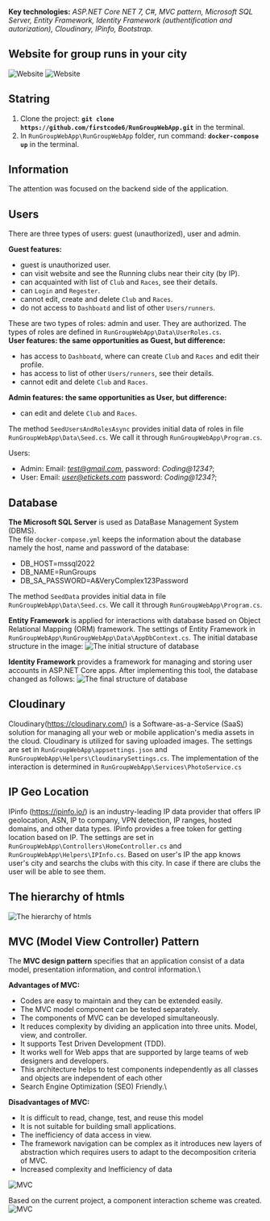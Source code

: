 
**Key technologies:** *ASP.NET Core NET 7, C#, MVC pattern, Microsoft SQL Server, Entity Framework, Identity Framework (authentification and autorization), Cloudinary, IPinfo, Bootstrap.*
## Website for group runs in your city
![Website](Description/Website_GroupRuns.gif)
![Website](Description/Website_group_runs.gif)

## Statring
1. Clone the project:   **`git clone https://github.com/firstcode6/RunGroupWebApp.git`** in the terminal.
2. In `RunGroupWebApp\RunGroupWebApp` folder, run command: **`docker-compose up`** in the terminal.

## Information
The attention was focused on the backend side of the application.

## Users
There are three types of users: guest (unauthorized), user and admin.

**Guest features:**
- guest is unauthorized user.
- can visit website and see the Running clubs near their city (by IP). 
- can acquainted with list of `Club` and `Races`, see their details.
- can `Login` and `Regester`.
- cannot edit, create and delete `Club` and `Races`.
- do not access to `Dashboatd` and list of other `Users/runners`.

These are two types of roles: admin and user. They are authorized. The types of roles are defined in `RunGroupWebApp\Data\UserRoles.cs`. \
**User features: the same opportunities as Guest, but difference:**
- has access to `Dashboatd`, where can create `Club` and `Races` and edit their profile.
- has access to list of other `Users/runners`, see their details.
- cannot edit and delete `Club` and `Races`.

**Admin features: the same opportunities as User, but difference:**
- can edit and delete `Club` and `Races`.
 
The method `SeedUsersAndRolesAsync` provides initial data of roles in file `RunGroupWebApp\Data\Seed.cs`. We call it through `RunGroupWebApp\Program.cs`.

Users: 
- Admin: Email: *test@gmail.com*, password: *Coding@1234?*;
- User: Email: *user@etickets.com* password: *Coding@1234?*;


## Database
**The Microsoft SQL Server** is used as DataBase Management System (DBMS).\
The file `docker-compose.yml` keeps the information about the database namely the host, name and password of the database:
- DB_HOST=mssql2022
- DB_NAME=RunGroups
- DB_SA_PASSWORD=A&VeryComplex123Password

The method `SeedData` provides initial data in file `RunGroupWebApp\Data\Seed.cs`. We call it through `RunGroupWebApp\Program.cs`.

**Entity Framework** is applied for interactions with database based on Object Relational Mapping (ORM) framework. The settings of Entity Framework in `RunGroupWebApp\RunGroupWebApp\Data\AppDbContext.cs`.
The initial database structure in the image:
![The initial structure of database](Description/initial_db.PNG)

**Identity Framework** provides a framework for managing and storing user accounts in ASP.NET Core apps. After implementing this tool, the database changed as follows:
![The final structure of database](Description/final_db.PNG)


## Cloudinary
Cloudinary(https://cloudinary.com/) is a Software-as-a-Service (SaaS) solution for managing all your web or mobile application's media assets in the cloud.
Cloudinary is utilized for saving uploaded images. The settings are set in `RunGroupWebApp\appsettings.json` and `RunGroupWebApp\Helpers\CloudinarySettings.cs`. The implementation of the interaction is determined in `RunGroupWebApp\Services\PhotoService.cs`

## IP Geo Location
IPinfo (https://ipinfo.io/) is an industry-leading IP data provider that offers IP geolocation, ASN, IP to company, VPN detection, IP ranges, hosted domains, and other data types.
IPinfo provides a free token for getting location based on IP. The settings are set in `RunGroupWebApp\Controllers\HomeController.cs` and `RunGroupWebApp\Helpers\IPInfo.cs`.
Based on user's IP the app knows user's city and searchs the clubs with this city. In case if there are clubs the user will be able to see them.

## The hierarchy of htmls
![The hierarchy of htmls](Description/hierarchy_html.png)

## MVC (Model View Controller) Pattern
The **MVC design pattern** specifies that an application consist of a data model, presentation information, and control information.\

**Advantages of MVC:**
- Codes are easy to maintain and they can be extended easily.
- The MVC model component can be tested separately.
- The components of MVC can be developed simultaneously.
- It reduces complexity by dividing an application into three units. Model, view, and controller.
- It supports Test Driven Development (TDD).
- It works well for Web apps that are supported by large teams of web designers and developers.
- This architecture helps to test components independently as all classes and objects are independent of each other
- Search Engine Optimization (SEO) Friendly.\

**Disadvantages of MVC:**
- It is difficult to read, change, test, and reuse this model
- It is not suitable for building small applications.
- The inefficiency of data access in view.
- The framework navigation can be complex as it introduces new layers of abstraction which requires users to adapt to the decomposition criteria of MVC.
- Increased complexity and Inefficiency of data

![MVC](Description/MVC.png)

Based on the current project, a component interaction scheme was created.
![MVC](Description/asp.net(MVC).png)
